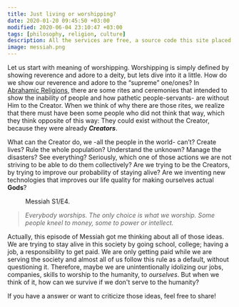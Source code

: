 ```yaml
---
title: Just living or worshipping?
date: 2020-01-20 09:45:50 +03:00
modified: 2020-06-04 23:10:47 +03:00
tags: [philosophy, religion, culture]
description: All the services are free, a source code this site placed on github repository and intergration with netlify service, another service that you can use is github page for hosting your own static site.
image: messiah.png
---
```


Let us start with meaning of worshipping. Worshipping is simply defined by showing reverence and adore to a deity, but lets dive into it a little. How do we show our reverence and adore to the “supreme” one/ones? In [Abrahamic Religions](https://en.wikipedia.org/wiki/Abrahamic_religions), there are some rites and ceremonies that intended to show the inability of people and how pathetic people-servants- are without Him to the Creator. When we think of why there are those rites, we realize that there must have been some people who did not think that way, which they think opposite of this way: They could exist without the Creator, because they were already ***<i>Creators</i>***.

What can the Creator do, we -all the people in the world- can’t? Create lives? Rule the whole population? Understand the unknown? Manage the disasters? See everything? Seriously, which one of those actions we are not striving to be able to do them collectively? Are we trying to be the Creators, by trying to improve our probability of staying alive? Are we inventing new technologies that improves our life quality for making ourselves actual <b>Gods</b>?

<figure>
<img src="{{page.image}}" alt="">
<figcaption>Messiah S1/E4.</figcaption>
</figure>


> <i>Everybody worships. The only choice is what we worship. Some people kneel to money, some to power or intellect.</i>

Actually, this episode of Messiah got me thinking about all of those ideas. We are trying to stay alive in this society by going school, college; having a job, a responsibility to get paid. We are only getting paid while we are serving the society and almost all of us follow this rule as a default, without questioning it. Therefore, maybe we are unintentionally idolizing our jobs, companies, skills to worship to the humanity, to *ourselves*. But when we think of it, how can we survive if we don't serve to the humanity?

If you have a answer or want to criticize those ideas, feel free to share!
